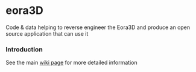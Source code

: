 # eora3D
Code &amp; data helping to reverse engineer the Eora3D and produce an open source application that can use it

### Introduction
 See the main [wiki page](https://github.com/hdonk/eora3D/wiki) for more detailed information
